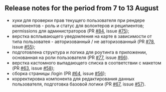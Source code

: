 ## Release notes for the period from 7 to 13 August

- хуки для проверки прав текущего пользователя при рендере компонентов - роль и статус для волонтеров и реципиентов; permissions для администраторов (PR [#84](https://github.com/vierim/YaPomogayu-frontend/pull/84), issue [#75](https://github.com/vierim/YaPomogayu-frontend/issues/75));
- верстка всплывающего уведомления на карте в зависимости от типа пользоватея - авторизованный / не авторизованный (PR [#78](https://github.com/vierim/YaPomogayu-frontend/pull/78), issue [#55](https://github.com/vierim/YaPomogayu-frontend/issues/55));
- подготовлена структура и логика для роутинга в приложении, основанная на роли пользователя (PR [#77](https://github.com/vierim/YaPomogayu-frontend/pull/77), issue [#66](https://github.com/vierim/YaPomogayu-frontend/issues/66)).
- верстка кастомного выпадающего списка в соответствии с макетом (PR [#63](https://github.com/vierim/YaPomogayu-frontend/pull/63), issue [#58](https://github.com/vierim/YaPomogayu-frontend/issues/58));
- сборка страницы /login (PR [#64](https://github.com/vierim/YaPomogayu-frontend/pull/64), issue [#56](https://github.com/vierim/YaPomogayu-frontend/issues/56));
- корректировка компонента для редактирования данных пользователя, подготовка базовой логики (PR [#67](https://github.com/vierim/YaPomogayu-frontend/pull/67), issue [#57](https://github.com/vierim/YaPomogayu-frontend/issues/57)).
